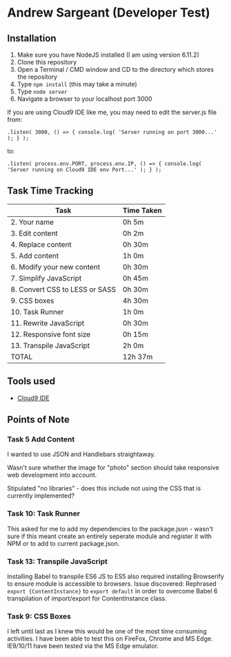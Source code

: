 # Andrew Sargeant (Developer Test)

## Installation
1. Make sure you have NodeJS installed (I am using version 6.11.2)
2. Clone this repository
3. Open a Terminal / CMD window and CD to the directory which stores the repository
4. Type `npm install` (this may take a minute)
5. Type `node server`
6. Navigate a browser to your localhost port 3000

If you are using Cloud9 IDE like me, you may need to edit the server.js file from:

`.listen( 3000, () => {
	console.log( 'Server running on port 3000...' );
} );`

to:

`.listen( process.env.PORT, process.env.IP, () => {
	console.log( 'Server running on Cloud9 IDE env Port...' );
} );`

## Task Time Tracking

| Task                           | Time Taken |
| ------------------------------ | ---------- |
| 2. Your name                   | 0h 5m |
| 3. Edit content                | 0h 2m |
| 4. Replace content             | 0h 30m |
| 5. Add content                 | 1h 0m |
| 6. Modify your new content     | 0h 30m |
| 7. Simplify JavaScript         | 0h 45m |
| 8. Convert CSS to LESS or SASS | 0h 30m |
| 9. CSS boxes                   | 4h 30m |
| 10. Task Runner                | 1h 0m |
| 11. Rewrite JavaScript         | 0h 30m |
| 12. Responsive font size       | 0h 15m |
| 13. Transpile JavaScript       | 2h 0m |
| TOTAL                          | 12h 37m |

## Tools used

* [Cloud9 IDE](http://c9.io/)

## Points of Note

### Task 5 Add Content
I wanted to use JSON and Handlebars straightaway.

Wasn't sure whether the image for "photo" section should take responsive web development into account.

Stipulated "no libraries" - does this include not using the CSS that is currently implemented?

### Task 10: Task Runner 
This asked for me to add my dependencies to the package.json - wasn't sure if 
this meant create an entirely seperate module and register it with NPM or to add to current
package.json.

### Task 13: Transpile JavaScript 
Installing Babel to transpile ES6 JS to ES5 also required installing Browserify to ensure module is accessible to browsers.
Issue discovered: Rephrased `export {ContentInstance}` to `export default` in order to overcome Babel 6 transpilation of import/export for ContentInstance class.

### Task 9: CSS Boxes 
I left until last as I knew this would be one of the most time consuming activities. I have been able to test this on FireFox, Chrome and MS Edge. IE9/10/11 have been tested via the MS Edge emulator.